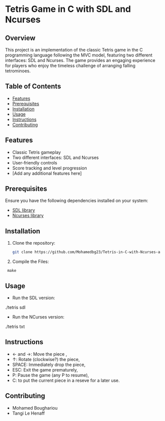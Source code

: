 # Tetris Game in C with SDL and Ncurses

## Overview

This project is an implementation of the classic Tetris game in the C programming language following the MVC model, featuring two different interfaces: SDL and Ncurses. The game provides an engaging experience for players who enjoy the timeless challenge of arranging falling tetrominoes.

## Table of Contents

- [Features](#features)
- [Prerequisites](#prerequisites)
- [Installation](#installation)
- [Usage](#usage)
- [Instructions](#instructions)
- [Contributing](#contributing)

## Features

- Classic Tetris gameplay
- Two different interfaces: SDL and Ncurses
- User-friendly controls
- Score tracking and level progression
- [Add any additional features here]

## Prerequisites

Ensure you have the following dependencies installed on your system:

- [SDL library](https://www.libsdl.org/)
- [Ncurses library](https://invisible-island.net/ncurses/)

## Installation

1. Clone the repository:

   ```bash
   git clone https://github.com/Mohamedbg23/Tetris-in-C-with-Ncurses-and-SDL.git

2. Compile the Files:

`
make`

## Usage 

- Run the SDL version:

./tetris sdl

- Run the NCurses version:

./tetris txt

## Instructions
- ← and →: Move the piece ,
- ↑: Rotate (clockwise?) the piece,
- SPACE: Immediately drop the piece,
- ESC: Exit the game prematurely,
- P: Pause the game (any P to resume),
- C: to put the current piece in a reseve for a later use.

## Contributing
- Mohamed Boughariou
- Tangi Le Henaff
